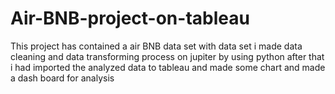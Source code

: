 # Air-BNB-project-on-tableau
This project has contained a air BNB data set with data set i made data cleaning and data transforming process on jupiter by using python after that i had imported the analyzed data to tableau and made some chart and made a dash board for analysis
